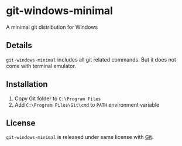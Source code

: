 # git-windows-minimal
A minimal git distribution for Windows

## Details
`git-windows-minimal` includes all git related commands. But it does not come with terminal emulator.

## Installation
1. Copy Git folder to `C:\Program Files`
2. Add `C:\Program Files\Git\cmd` to `PATH` environment variable

## License
`git-windows-minimal` is released under same license with [Git](https://git-scm.com/about/free-and-open-source).
